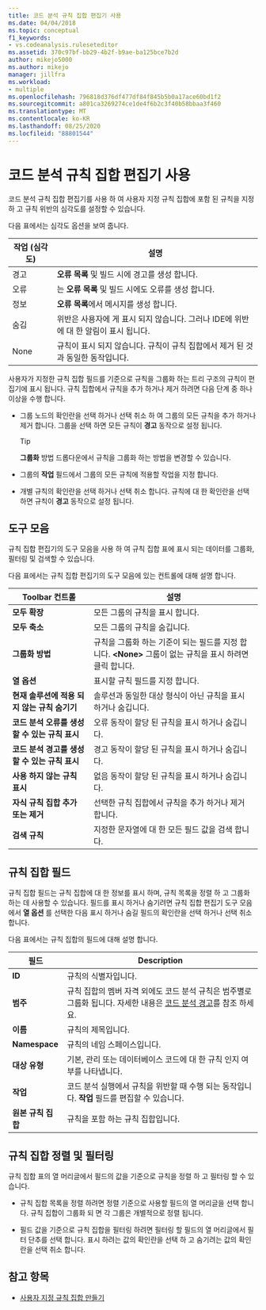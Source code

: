 ```yaml
---
title: 코드 분석 규칙 집합 편집기 사용
ms.date: 04/04/2018
ms.topic: conceptual
f1_keywords:
- vs.codeanalysis.ruleseteditor
ms.assetid: 370c97bf-bb29-4b2f-b9ae-ba125bce7b2d
author: mikejo5000
ms.author: mikejo
manager: jillfra
ms.workload:
- multiple
ms.openlocfilehash: 796818d376df477df84f845b5b0a17ace60bd1f2
ms.sourcegitcommit: a801ca3269274ce1de4f6b2c3f40b58bbaa3f460
ms.translationtype: MT
ms.contentlocale: ko-KR
ms.lasthandoff: 08/25/2020
ms.locfileid: "88801544"
---
```

# <a name="use-the-code-analysis-rule-set-editor"></a>코드 분석 규칙 집합 편집기 사용

코드 분석 규칙 집합 편집기를 사용 하 여 사용자 지정 규칙 집합에 포함 된 규칙을 지정 하 고 규칙 위반의 심각도를 설정할 수 있습니다.

다음 표에서는 심각도 옵션을 보여 줍니다.

|작업 (심각도)|설명|
|-|-|
|경고|**오류 목록** 및 빌드 시에 경고를 생성 합니다.|
|오류|는 **오류 목록** 및 빌드 시에도 오류를 생성 합니다.|
|정보|**오류 목록**에서 메시지를 생성 합니다.|
|숨김|위반은 사용자에 게 표시 되지 않습니다. 그러나 IDE에 위반에 대 한 알림이 표시 됩니다.|
|None|규칙이 표시 되지 않습니다. 규칙이 규칙 집합에서 제거 된 것과 동일한 동작입니다.|

사용자가 지정한 규칙 집합 필드를 기준으로 규칙을 그룹화 하는 트리 구조의 규칙이 편집기에 표시 됩니다. 규칙 집합에서 규칙을 추가 하거나 제거 하려면 다음 단계 중 하나 이상을 수행 합니다.

- 그룹 노드의 확인란을 선택 하거나 선택 취소 하 여 그룹의 모든 규칙을 추가 하거나 제거 합니다. 그룹을 선택 하면 모든 규칙이 **경고** 동작으로 설정 됩니다.

   > [!TIP]
   > **그룹화** 방법 드롭다운에서 규칙을 그룹화 하는 방법을 변경할 수 있습니다.

- 그룹의 **작업** 필드에서 그룹의 모든 규칙에 적용할 작업을 지정 합니다.

- 개별 규칙의 확인란을 선택 하거나 선택 취소 합니다. 규칙에 대 한 확인란을 선택 하면 규칙이 **경고** 동작으로 설정 됩니다.

## <a name="toolbar"></a>도구 모음

규칙 집합 편집기의 도구 모음을 사용 하 여 규칙 집합 표에 표시 되는 데이터를 그룹화, 필터링 및 검색할 수 있습니다.

다음 표에서는 규칙 집합 편집기의 도구 모음에 있는 컨트롤에 대해 설명 합니다.

|Toolbar 컨트롤|설명|
|---------------------|-----------------|
|**모두 확장**|모든 그룹의 규칙을 표시 합니다.|
|**모두 축소**|모든 그룹의 규칙을 숨깁니다.|
|**그룹화 방법**|규칙을 그룹화 하는 기준이 되는 필드를 지정 합니다. **\<None>** 그룹이 없는 규칙을 표시 하려면 클릭 합니다.|
|**열 옵션**|표시할 규칙 필드를 지정 합니다.|
|**현재 솔루션에 적용 되지 않는 규칙 숨기기**|솔루션과 동일한 대상 형식이 아닌 규칙을 표시 하거나 숨깁니다.|
|**코드 분석 오류를 생성할 수 있는 규칙 표시**|오류 동작이 할당 된 규칙을 표시 하거나 숨깁니다.|
|**코드 분석 경고를 생성할 수 있는 규칙 표시**|경고 동작이 할당 된 규칙을 표시 하거나 숨깁니다.|
|**사용 하지 않는 규칙 표시**|없음 동작이 할당 된 규칙을 표시 하거나 숨깁니다.|
|**자식 규칙 집합 추가 또는 제거**|선택한 규칙 집합에서 규칙을 추가 하거나 제거 합니다.|
|**검색 규칙**|지정한 문자열에 대 한 모든 필드 값을 검색 합니다.|

## <a name="rule-set-fields"></a>규칙 집합 필드

규칙 집합 필드는 규칙 집합에 대 한 정보를 표시 하며, 규칙 목록을 정렬 하 고 그룹화 하는 데 사용할 수 있습니다. 필드를 표시 하거나 숨기려면 규칙 집합 편집기 도구 모음에서 **열 옵션** 를 선택한 다음 표시 하거나 숨길 필드의 확인란을 선택 하거나 선택 취소 합니다.

다음 표에서는 규칙 집합의 필드에 대해 설명 합니다.

|필드|Description|
|-----------|-----------------|
|**ID**|규칙의 식별자입니다.|
|**범주**|규칙 집합의 멤버 자격 외에도 코드 분석 규칙은 범주별로 그룹화 됩니다. 자세한 내용은 [코드 분석 경고](../code-quality/code-analysis-for-managed-code-warnings.md)를 참조 하세요.|
|**이름**|규칙의 제목입니다.|
|**Namespace**|규칙의 네임 스페이스입니다.|
|**대상 유형**|기본, 관리 또는 데이터베이스 코드에 대 한 규칙 인지 여부를 나타냅니다.|
|**작업**|코드 분석 실행에서 규칙을 위반할 때 수행 되는 동작입니다. **작업** 필드를 편집할 수 있습니다.|
|**원본 규칙 집합**|규칙을 포함 하는 규칙 집합입니다.|

## <a name="sort-and-filter-rule-sets"></a>규칙 집합 정렬 및 필터링

규칙 집합 표의 열 머리글에서 필드의 값을 기준으로 규칙을 정렬 하 고 필터링 할 수 있습니다.

- 규칙 집합 목록을 정렬 하려면 정렬 기준으로 사용할 필드의 열 머리글을 선택 합니다. 규칙 집합이 그룹화 되 면 각 그룹은 개별적으로 정렬 됩니다.

- 필드 값을 기준으로 규칙 집합을 필터링 하려면 필터링 할 필드의 열 머리글에서 필터 단추를 선택 합니다. 표시 하려는 값의 확인란을 선택 하 고 숨기려는 값의 확인란을 선택 취소 합니다.

## <a name="see-also"></a>참고 항목

- [사용자 지정 규칙 집합 만들기](../code-quality/how-to-create-a-custom-rule-set.md)
